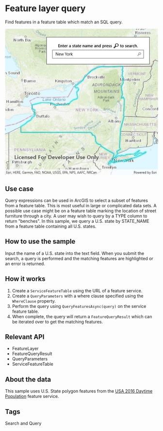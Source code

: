 # Feature layer query

Find features in a feature table which match an SQL query.

![screenshot](FeatureLayerQuery.jpg)

## Use case

Query expressions can be used in ArcGIS to select a subset of features from a feature table. This is most useful in large or complicated data sets. A possible use case might be on a feature table marking the location of street furniture through a city. A user may wish to query by a TYPE column to return "benches". In this sample, we query a U.S. state by STATE_NAME from a feature table containing all U.S. states.

## How to use the sample

Input the name of a U.S. state into the text field. When you submit the search, a query is performed and the matching features are highlighted or an error is returned.

## How it works

1. Create a `ServiceFeatureTable` using the URL of a feature service.
2. Create a `QueryParameters` with a where clause specified using the `WhereClause` property.
3. Perform the query using `QueryFeaturesAsync(query)` on the service feature table.
4. When complete, the query will return a `FeatureQueryResult` which can be iterated over to get the matching features.

## Relevant API

* FeatureLayer
* FeatureQueryResult
* QueryParameters
* ServiceFeatureTable

## About the data

This sample uses U.S. State polygon features from the [USA 2016 Daytime Population](https://www.arcgis.com/home/item.html?id=f01f0eda766344e29f42031e7bfb7d04) feature service.

## Tags

Search and Query
